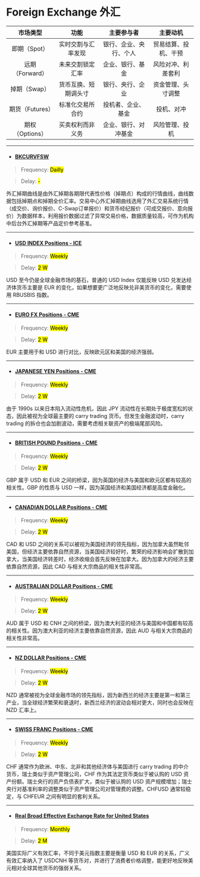 # Foreign Exchange 外汇

|市场类型|功能|主要参与者|主要动机|
|:-:|:-:|:-:|:-:|
|即期（Spot）|实时交割与汇率发现|银行、企业、央行、个人|贸易结算、投机、干预|
|远期（Forward）|未来交割锁定汇率|企业、银行、基金|风险对冲、利差套利|
|掉期（Swap）|货币互换、短期调头寸|银行、央行、企业|资金管理、头寸调整|
|期货（Futures）|标准化交易所合约|投机者、企业、基金|投机、对冲|
|期权（Options）|买卖权利而非义务|企业、银行、对冲基金|风险管理、投机|

---

- <a href="https://www.chinamoney.org.cn/chinese/bkcurvfsw/" target="_blank"><h4>BKCURVFSW</h4></a>

> Frequency: <mark>Dailly</mark>

> Delay: <mark>-</mark>

外汇掉期曲线是由外汇掉期各期限代表性价格（掉期点）构成的行情曲线，曲线数据包括掉期点和掉期全价汇率。交易中心外汇掉期曲线选用了外汇交易系统行情（成交价、询价报价、C-Swap订单报价）和货币经纪报价（可成交报价、意向报价）为数据样本，利用报价数据过滤了异常交易价格，数据质量较高，可作为机构中后台外汇掉期等产品定价参考基准。

---

- <a href="https://www.tradingster.com/cot/futures/fin/098662" target="_blank"><h4>USD INDEX Positions - ICE</h4></a>

> Frequency: <mark>Weekly</mark>

> Delay: <mark>2 W</mark>

USD 至今仍是全球金融市场的基石，普通的 USD Index 仅能反映 USD 兑发达经济体货币主要是 EUR 的变化，如果想要更广泛地反映兑非美货币的变化，需要使用 RBUSBIS 指数。

---

- <a href="https://www.tradingster.com/cot/futures/fin/099741" target="_blank"><h4>EURO FX Positions - CME</h4></a>

> Frequency: <mark>Weekly</mark>

> Delay: <mark>2 W</mark>

EUR 主要用于和 USD 进行对比，反映欧元区和美国的经济强弱。

---

- <a href="https://www.tradingster.com/cot/futures/fin/097741" target="_blank"><h4>JAPANESE YEN Positions - CME</h4></a>

> Frequency: <mark>Weekly</mark>

> Delay: <mark>2 W</mark>

由于 1990s 以来日本陷入流动性危机，因此 JPY 流动性在长期处于极度宽松的状态，因此被视为全球最主要的 carry trading 货币。但发生金融波动时，carry trading 的拆仓也会加剧波动，需要考虑相关联资产的极端尾部风险。

---

- <a href="https://www.tradingster.com/cot/futures/fin/096742" target="_blank"><h4>BRITISH POUND Positions - CME</h4></a>

> Frequency: <mark>Weekly</mark>

> Delay: <mark>2 W</mark>

GBP 属于 USD 和 EUR 之间的桥梁，因为英国的经济与美国和欧元区都有较高的相关性。GBP 的性质与 USD 一样，因为英国经济和美国经济都是高度金融化。

---

- <a href="https://www.tradingster.com/cot/futures/fin/090741" target="_blank"><h4>CANADIAN DOLLAR Positions - CME</h4></a>

> Frequency: <mark>Weekly</mark>

> Delay: <mark>2 W</mark>

CAD 和 USD 之间的关系可以被视为美国经济的领先指标，因为加拿大虽然毗邻美国，但经济主要依靠自然资源，当美国经济较好时，繁荣的经济影响会扩散到加拿大，当美国经济转差时，经济收缩会首先反映在加拿大。因为加拿大的经济主要依靠自然资源，因此 CAD 与相关大宗商品的相关性非常高。

---

- <a href="https://www.tradingster.com/cot/futures/fin/232741" target="_blank"><h4>AUSTRALIAN DOLLAR Positions - CME</h4></a>

> Frequency: <mark>Weekly</mark>

> Delay: <mark>2 W</mark>

AUD 属于 USD 和 CNH 之间的桥梁，因为澳大利亚的经济与美国和中国都有较高的相关性。因为澳大利亚的经济主要依靠自然资源，因此 AUD 与相关大宗商品的相关性非常高。

---

- <a href="https://www.tradingster.com/cot/futures/fin/112741" target="_blank"><h4>NZ DOLLAR Positions - CME</h4></a>

> Frequency: <mark>Weekly</mark>

> Delay: <mark>2 W</mark>

NZD 通常被视为全球金融市场的领先指标，因为新西兰的经济主要是第一和第三产业，当全球经济繁荣和衰退时，新西兰经济的波动会相对更大，同时也会反映在 NZD 汇率上。

---

- <a href="https://www.tradingster.com/cot/futures/fin/092741" target="_blank"><h4>SWISS FRANC Positions - CME</h4></a>

> Frequency: <mark>Weekly</mark>

> Delay: <mark>2 W</mark>

CHF 通常作为欧洲、中东、北非和其他经济体与美国进行 carry trading 的中介货币，瑞士类似于资产管理公司，CHF 作为其法定货币类似于被认购的 USD 资产份额。瑞士央行的资产负债表扩大，类似于被认购的 USD 资产规模增加；瑞士央行对基准利率的调整类似于资产管理公司对管理费的调整。CHFUSD 通常较稳定，与 CHFEUR 之间有明显的套利关系。

---

- <a href="https://fred.stlouisfed.org/series/RBUSBIS" target="_blank"><h4>Real Broad Effective Exchange Rate for United States</h4></a>

> Frequency: <mark>Monthly</mark>

> Delay: <mark>2 M</mark>

美国实际广义有效汇率，不同于美元指数主要是衡量 USD 和 EUR 的关系，广义有效汇率纳入了 USDCNH 等货币对，并进行了消费者价格调整，能更好地反映美元相对全球其他货币的强弱关系。

